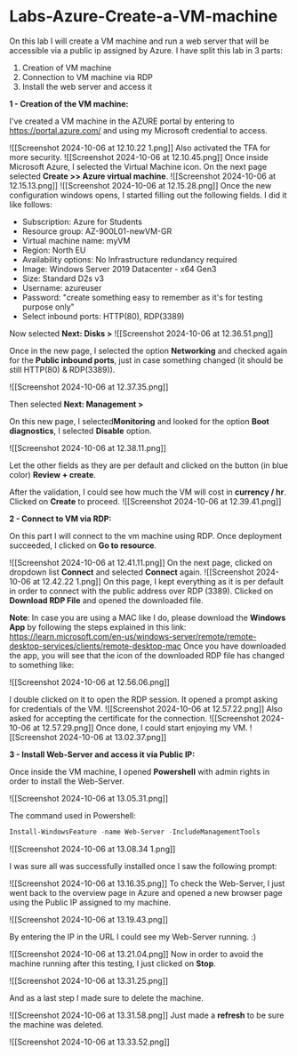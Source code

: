 # Labs-Azure-Create-a-VM-machine

On this lab I will create a VM machine and run a web server that will be accessible via a public ip assigned by Azure.
I have split this lab in 3 parts:

1) Creation of VM machine
2) Connection to VM machine via RDP
3) Install the web server and access it

**1 - Creation of the VM machine:**

I've created a VM machine in the AZURE portal by entering to https://portal.azure.com/ and using my Microsoft credential to access.

![[Screenshot 2024-10-06 at 12.10.22 1.png]]
Also activated the TFA for more security.
![[Screenshot 2024-10-06 at 12.10.45.png]]
Once inside Microsoft Azure, I selected the Virtual Machine icon. On the next page selected **Create >> Azure virtual machine**.
![[Screenshot 2024-10-06 at 12.15.13.png]]
![[Screenshot 2024-10-06 at 12.15.28.png]]
Once the new configuration windows opens, I started filling out the following fields.
I did it like follows:

- Subscription: Azure for Students
- Resource group: AZ-900L01-newVM-GR
- Virtual machine name: myVM
- Region: North EU
- Availability options: No Infrastructure redundancy required
- Image: Windows Server 2019 Datacenter - x64 Gen3
- Size: Standard D2s v3
- Username: azureuser
- Password: "create something easy to remember as it's for testing purpose only"
- Select inbound ports: HTTP(80), RDP(3389)

Now selected **Next: Disks >**
![[Screenshot 2024-10-06 at 12.36.51.png]]

Once in the new page, I selected the option **Networking** and checked again for the **Public inbound ports**, just in case something changed (it should be still HTTP(80) & RDP(3389)).

![[Screenshot 2024-10-06 at 12.37.35.png]]

Then selected **Next: Management >**

On this new page, I selected**Monitoring** and looked for the option **Boot diagnostics**, I selected **Disable** option.

![[Screenshot 2024-10-06 at 12.38.11.png]]

Let the other fields as they are per default and clicked on the button (in blue color) **Review + create**.

After the validation, I could see how much the VM will cost in **currency / hr**.
Clicked on **Create** to proceed.
![[Screenshot 2024-10-06 at 12.39.41.png]]

**2 - Connect to VM via RDP:**

On this part I will connect to the vm machine using RDP. 
Once deployment succeeded, I clicked on **Go to resource**.

![[Screenshot 2024-10-06 at 12.41.11.png]]
On the next page, clicked on dropdown list **Connect** and selected **Connect** again.
![[Screenshot 2024-10-06 at 12.42.22 1.png]]
On this page, I kept everything as it is per default in order to connect with the public address over RDP (3389).
Clicked on **Download RDP File** and opened the downloaded file.

**Note**: In case you are using a MAC like I do, please download the **Windows App** by following the steps explained in this link: https://learn.microsoft.com/en-us/windows-server/remote/remote-desktop-services/clients/remote-desktop-mac
Once you have downloaded the app, you will see that the icon of the downloaded RDP file has changed to something like:

![[Screenshot 2024-10-06 at 12.56.06.png]]

I double clicked on it to open the RDP session. It opened a prompt asking for  credentials of the VM.
![[Screenshot 2024-10-06 at 12.57.22.png]]
Also asked for accepting the certificate for the connection.
![[Screenshot 2024-10-06 at 12.57.29.png]]
Once done, I could start enjoying my VM.
![[Screenshot 2024-10-06 at 13.02.37.png]]

**3 - Install Web-Server and access it via Public IP:**

Once inside the VM machine, I opened **Powershell** with admin rights in order to install the Web-Server.

![[Screenshot 2024-10-06 at 13.05.31.png]]

The command used in Powershell:
```powershell
Install-WindowsFeature -name Web-Server -IncludeManagementTools
```

![[Screenshot 2024-10-06 at 13.08.34 1.png]]

I was sure all was successfully installed once I saw the following prompt:

![[Screenshot 2024-10-06 at 13.16.35.png]]
To check the Web-Server, I just went back to the overview page in Azure and opened a new browser page using the Public IP assigned to my machine.

![[Screenshot 2024-10-06 at 13.19.43.png]]

By entering the IP in the URL I could see my Web-Server running. :)

![[Screenshot 2024-10-06 at 13.21.04.png]]
Now in order to avoid the machine running after this testing, I just clicked on **Stop**. 

![[Screenshot 2024-10-06 at 13.31.25.png]]

And as a last step I made sure to delete the machine.

![[Screenshot 2024-10-06 at 13.31.58.png]]
Just made a **refresh** to be sure the machine was deleted.

![[Screenshot 2024-10-06 at 13.33.52.png]]

